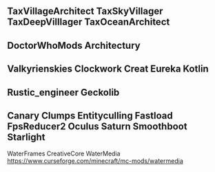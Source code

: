 TaxVillageArchitect
TaxSkyVillager
TaxDeepVilllager
TaxOceanArchitect
------------
DoctorWhoMods
Architectury
------------
Valkyrienskies
Clockwork
Creat
Eureka
Kotlin
------------
Rustic_engineer
Geckolib
------------
Canary
Clumps
Entityculling
Fastload
FpsReducer2
Oculus
Saturn
Smoothboot
Starlight
------------
WaterFrames
CreativeCore
WaterMedia  https://www.curseforge.com/minecraft/mc-mods/watermedia
